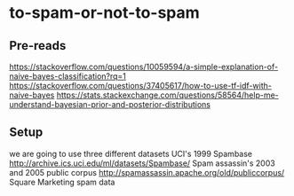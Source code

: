# to-spam-or-not-to-spam

## Pre-reads

https://stackoverflow.com/questions/10059594/a-simple-explanation-of-naive-bayes-classification?rq=1
https://stackoverflow.com/questions/37405617/how-to-use-tf-idf-with-naive-bayes
https://stats.stackexchange.com/questions/58564/help-me-understand-bayesian-prior-and-posterior-distributions

## Setup

we are going to use three different datasets
UCI's 1999 Spambase http://archive.ics.uci.edu/ml/datasets/Spambase/
Spam assassin's 2003 and 2005 public corpus http://spamassassin.apache.org/old/publiccorpus/
Square Marketing spam data

